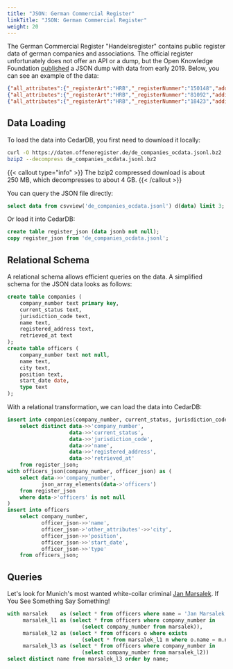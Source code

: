 ```yaml
---
title: "JSON: German Commercial Register"
linkTitle: "JSON: German Commercial Register"
weight: 20
---
```


The German Commercial Register "Handelsregister" contains public register data of german companies and associations.
The official register unfortunately does not offer an API or a dump, but the Open Knowledge Foundation [published](https://offeneregister.de/)
a JSON dump with data from early 2019.
Below, you can see an example of the data:

```json lines {filename="de_companies_ocdata.jsonl"}
{"all_attributes":{"_registerArt":"HRB","_registerNummer":"150148","additional_data":{"AD":true,"CD":true,"DK":true,"HD":false,"SI":true,"UT":true,"VÖ":false},"federal_state":"Hamburg","native_company_number":"Hamburg HRB 150148","registered_office":"Hamburg","registrar":"Hamburg"},"company_number":"K1101R_HRB150148","current_status":"currently registered","jurisdiction_code":"de","name":"olly UG (haftungsbeschränkt)","officers":[{"name":"Oliver Keunecke","other_attributes":{"city":"Hamburg","firstname":"Oliver","flag":"vertretungsberechtigt gemäß allgemeiner Vertretungsregelung","lastname":"Keunecke"},"position":"Geschäftsführer","start_date":"2018-02-06","type":"person"}],"registered_address":"Waidmannstraße 1, 22769 Hamburg.","retrieved_at":"2018-11-09T18:03:03Z"}
{"all_attributes":{"_registerArt":"HRB","_registerNummer":"81092","additional_data":{"AD":true,"CD":true,"DK":true,"HD":false,"SI":true,"UT":true,"VÖ":true},"federal_state":"North Rhine-Westphalia","native_company_number":"Düsseldorf HRB 81092","registered_office":"Düsseldorf","registrar":"Düsseldorf"},"company_number":"R1101_HRB81092","current_status":"currently registered","jurisdiction_code":"de","name":"BLUECHILLED Verwaltungs GmbH","officers":[{"name":"Christof Wessels","other_attributes":{"city":"Cloppenburg","firstname":"Christof","flag":"einzelvertretungsberechtigt mit der Befugnis im Namen der Gesellschaft mit sich im eigenen Namen oder als Vertreter eines Dritten Rechtsgeschäfte abzuschließen","lastname":"Wessels"},"position":"Geschäftsführer","start_date":"2017-07-18","type":"person"},{"name":"Christof Wessels","other_attributes":{"city":"Cloppenburg","firstname":"Christof","flag":"einzelvertretungsberechtigt mit der Befugnis im Namen der Gesellschaft mit sich im eigenen Namen oder als Vertreter eines Dritten Rechtsgeschäfte abzuschließen","lastname":"Wessels"},"position":"Geschäftsführer","start_date":"2017-10-30","type":"person"}],"registered_address":"Oststr.","retrieved_at":"2018-07-25T11:14:02Z"}
{"all_attributes":{"_registerArt":"HRB","_registerNummer":"18423","additional_data":{"AD":true,"CD":true,"DK":true,"HD":true,"SI":true,"UT":true,"VÖ":true},"federal_state":"Bremen","former_registrar":"Bremen","native_company_number":"Bremen früher Bremen HRB 18423","registered_office":"Bremen","registrar":"Bremen"},"company_number":"H1101_H1101_HRB18423","current_status":"currently registered","jurisdiction_code":"de","name":"Mittelständische Beteiligungsgesellschaft Bremen mbH","officers":[{"end_date":"2009-04-17","name":"Torsten Krausen","other_attributes":{"dismissed":true,"firstname":"Torsten","lastname":"Krausen","reference_no":2},"position":"Geschäftsführer","type":"person"},{"end_date":"2012-10-19","name":"Hans-Joachim Basch","other_attributes":{"dismissed":true,"firstname":"Hans-Joachim","lastname":"Basch"},"position":"Prokurist","type":"person"},{"end_date":"2013-09-23","name":"Gerd Bauer","other_attributes":{"city":"Bremen","dismissed":true,"firstname":"Gerd","lastname":"Bauer","reference_no":3},"position":"Geschäftsführer","start_date":"2009-04-17","type":"person"},{"end_date":"2014-09-08","name":"Jörn-Michael Gauss","other_attributes":{"dismissed":true,"firstname":"Jörn-Michael","lastname":"Gauss"},"position":"Geschäftsführer","type":"person"},{"end_date":"2014-11-07","name":"Rainer Büssenschütt","other_attributes":{"dismissed":true,"firstname":"Rainer","lastname":"Büssenschütt"},"position":"Geschäftsführer","type":"person"},{"end_date":"2018-04-04","name":"Lutz Kegel","other_attributes":{"dismissed":true,"firstname":"Lutz","lastname":"Kegel","reference_no":1},"position":"Prokurist","type":"person"},{"end_date":"2018-10-08","name":"Sylvia Neumann","other_attributes":{"dismissed":true,"firstname":"Sylvia","lastname":"Neumann","reference_no":4},"position":"Prokurist","type":"person"},{"name":"Joachim Wehrkamp","other_attributes":{"city":"Thedinghausen","firstname":"Joachim","lastname":"Wehrkamp"},"position":"Geschäftsführer","start_date":"2014-09-08","type":"person"},{"name":"Jörn-Michael Gauss","other_attributes":{"city":"Bremen","firstname":"Jörn-Michael","lastname":"Gauss","reference_no":4},"position":"Geschäftsführer","start_date":"2013-09-23","type":"person"},{"name":"Sylvia Neumann","other_attributes":{"city":"Stuhr","firstname":"Sylvia","lastname":"Neumann"},"position":"Geschäftsführer","start_date":"2018-10-08","type":"person"}],"previous_names":[{"company_name":"Bremer Unternehmensbeteiligungsgesellschaft mbH"}],"registered_address":"Langenstraße 2-4, 28195 Bremen.","retrieved_at":"2018-06-24T21:12:00Z"}
```

## Data Loading

To load the data into CedarDB, you first need to download it locally:
```sh
curl -O https://daten.offeneregister.de/de_companies_ocdata.jsonl.bz2
bzip2 --decompress de_companies_ocdata.jsonl.bz2
```
{{< callout type="info" >}}
The bzip2 compressed download is about 250&nbsp;MB, which decompresses to about 4&nbsp;GB.
{{< /callout >}}

You can query the JSON file directly:
```sql
select data from csvview('de_companies_ocdata.jsonl') d(data) limit 3;
```

Or load it into CedarDB:
```sql
create table register_json (data jsonb not null);
copy register_json from 'de_companies_ocdata.jsonl';
```

## Relational Schema

A relational schema allows efficient queries on the data.
A simplified schema for the JSON data looks as follows: 

```sql
create table companies (
    company_number text primary key,
    current_status text,
    jurisdiction_code text,
    name text,
    registered_address text,
    retrieved_at text
);
create table officers (
    company_number text not null,
    name text,
    city text,
    position text,
    start_date date,
    type text
);
```

With a relational transformation, we can load the data into CedarDB:
```sql
insert into companies(company_number, current_status, jurisdiction_code, name, registered_address, retrieved_at) 
    select distinct data->>'company_number',
                    data->>'current_status', 
                    data->>'jurisdiction_code',
                    data->>'name',
                    data->>'registered_address', 
                    data->>'retrieved_at'
    from register_json;
with officers_json(company_number, officer_json) as (
    select data->>'company_number',
           json_array_elements(data->'officers')
    from register_json
    where data->'officers' is not null
)
insert into officers
    select company_number,
           officer_json->>'name',
           officer_json->'other_attributes'->>'city',
           officer_json->>'position', 
           officer_json->>'start_date',
           officer_json->>'type'
    from officers_json;
```

## Queries

Let's look for Munich's most wanted white-collar criminal
[Jan Marsalek](https://www.bka.de/DE/IhreSicherheit/Fahndungen/Personen/BekanntePersonen/Jan_Marsalek_wirecard/Sachverhalt.html).
If You See Something Say Something!

```sql
with marsalek    as (select * from officers where name = 'Jan Marsalek' and city = 'München'),
     marsalek_l1 as (select * from officers where company_number in
                        (select company_number from marsalek)),
     marsalek_l2 as (select * from officers o where exists
                        (select * from marsalek_l1 m where o.name = m.name and o.city = m.city)),
     marsalek_l3 as (select * from officers where company_number in
                        (select company_number from marsalek_l2))
select distinct name from marsalek_l3 order by name;
```

